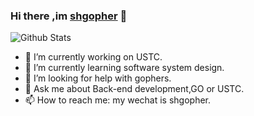 ### Hi there ,im [shgopher](https://shagopher.github.io) 👋 

![Github Stats](https://github-readme-stats.vercel.app/api?username=shgopher&show_icons=true)

- 🔭  I’m currently working on USTC.
- 🌱  I’m currently learning software system design.
- 🤔  I’m looking for help with gophers.
- 💬  Ask me about Back-end development,GO or USTC.
- 📫  How to reach me: my wechat is shgopher.
<!--
**shgopher/shgopher** is a ✨ _special_ ✨ repository because its `README.md` (this file) appears on your GitHub profile.
-->
